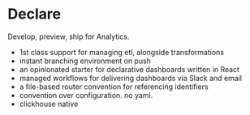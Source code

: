 # Declare

Develop, preview, ship for Analytics.

 - 1st class support for managing etl, alongside transformations
 - instant branching environment on push
 - an opinionated starter for declarative dashboards written in React
 - managed workflows for delivering dashboards via Slack and email
 - a file-based router convention for referencing identifiers
 - convention over configuration. no yaml.
 - clickhouse native
